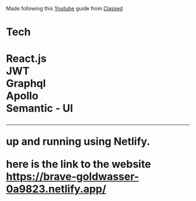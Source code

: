 Made following this <a href="https://www.youtube.com/watch?v=n1mdAPFq2Os&ab_channel=freeCodeCamp.org">Youtube<a/> guide from <a href="https://www.youtube.com/c/classsed">Classed<a/>

<h1>Tech<h1/>
  React.js
  <br>
  JWT
  <br>
  Graphql
  <br>
  Apollo
  <br>
  Semantic - UI
  <hr/>
  

up and running using Netlify.

here is the link to the website <https://brave-goldwasser-0a9823.netlify.app/>

